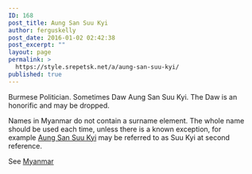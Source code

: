 ```yaml
---
ID: 168
post_title: Aung San Suu Kyi
author: ferguskelly
post_date: 2016-01-02 02:42:38
post_excerpt: ""
layout: page
permalink: >
  https://style.srepetsk.net/a/aung-san-suu-kyi/
published: true
---
```

Burmese Politician. Sometimes Daw Aung San Suu Kyi. The Daw is an honorific and may be dropped.

Names in Myanmar do not contain a surname element. The whole name should be used each time, unless there is a known exception, for example <a href="https://style.srepetsk.net/a/aung-san-suu-kyi/">Aung San Suu Kyi</a> may be referred to as Suu Kyi at second reference.

See <a href="https://style.srepetsk.net/m/myanmar/">Myanmar</a>